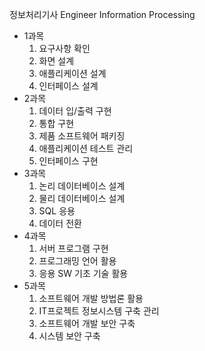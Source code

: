정보처리기사 Engineer Information Processing


- 1과목
    1. 요구사항 확인
    2. 화면 설계
    3. 애플리케이션 설계
    4. 인터페이스 설계
- 2과목
    1. 데이터 입/출력 구현
    2. 통합 구현
    3. 제품 소프트웨어 패키징
    4. 애플리케이션 테스트 관리
    5. 인터페이스 구현
- 3과목
    1. 논리 데이터베이스 설계
    2. 물리 데이터베이스 설계
    3. SQL 응용
    4. 데이터 전환
- 4과목
    1. 서버 프로그램 구현
    2. 프로그래밍 언어 활용
    3. 응용 SW 기초 기술 활용
- 5과목
    1. 소프트웨어 개발 방법론 활용
    2. IT프로젝트 정보시스템 구축 관리
    3. 소프트웨어 개발 보안 구축
    4. 시스템 보안 구축
